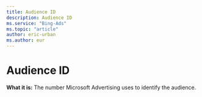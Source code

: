 ```yaml
---
title: Audience ID
description: Audience ID
ms.service: "Bing-Ads"
ms.topic: "article"
author: eric-urban
ms.author: eur
---
```


# Audience ID

**What it is:** The number Microsoft Advertising uses to identify the audience.


